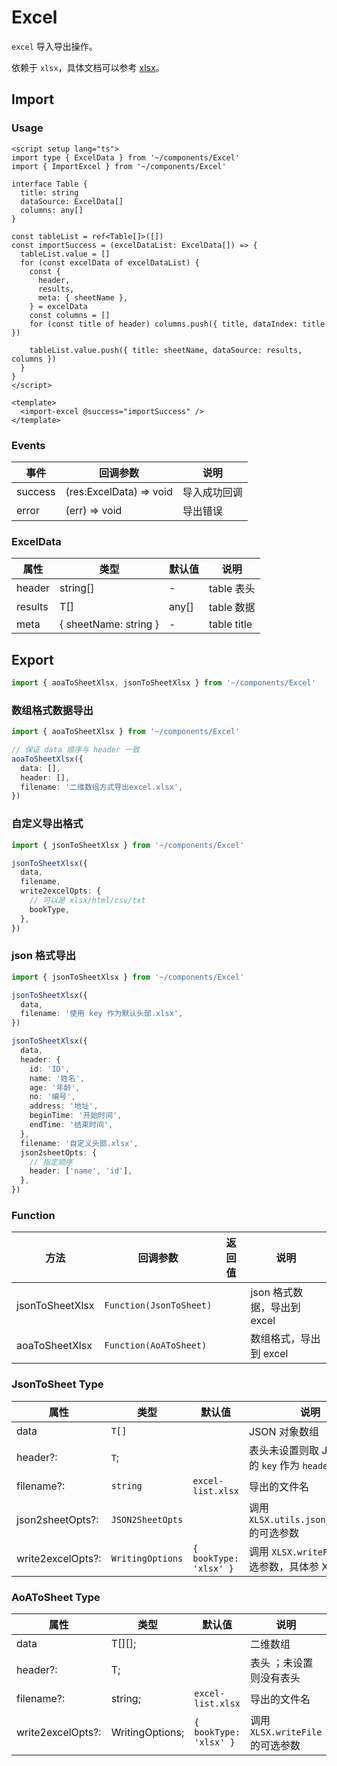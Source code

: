 # Excel

`excel` 导入导出操作。

依赖于 `xlsx`，具体文档可以参考 [xlsx](https://github.com/sheetjs/sheetjs)。

## Import

### Usage

``` vue
<script setup lang="ts">
import type { ExcelData } from '~/components/Excel'
import { ImportExcel } from '~/components/Excel'

interface Table {
  title: string
  dataSource: ExcelData[]
  columns: any[]
}

const tableList = ref<Table[]>([])
const importSuccess = (excelDataList: ExcelData[]) => {
  tableList.value = []
  for (const excelData of excelDataList) {
    const {
      header,
      results,
      meta: { sheetName },
    } = excelData
    const columns = []
    for (const title of header) columns.push({ title, dataIndex: title })

    tableList.value.push({ title: sheetName, dataSource: results, columns })
  }
}
</script>

<template>
  <import-excel @success="importSuccess" />
</template>
```

### Events

| 事件    | 回调参数                  | 说明       |
| ------- | ----------------------- | ---------- |
| success | (res:ExcelData) => void | 导入成功回调 |
| error   | (err) => void           | 导出错误    |

### ExcelData

| 属性    | 类型                   | 默认值 | 说明         |
| ------- | --------------------- | ----- | ----------- |
| header  | string[]              | -     | table 表头  |
| results | T[]                   | any[] | table 数据  |
| meta    | { sheetName: string } | -     | table title |

## Export

``` ts
import { aoaToSheetXlsx, jsonToSheetXlsx } from '~/components/Excel'
```

### 数组格式数据导出

``` ts
import { aoaToSheetXlsx } from '~/components/Excel'

// 保证 data 顺序与 header 一致
aoaToSheetXlsx({
  data: [],
  header: [],
  filename: '二维数组方式导出excel.xlsx',
})
```

### 自定义导出格式

``` ts
import { jsonToSheetXlsx } from '~/components/Excel'

jsonToSheetXlsx({
  data,
  filename,
  write2excelOpts: {
    // 可以是 xlsx/html/csv/txt
    bookType,
  },
})
```

### json 格式导出

``` ts
import { jsonToSheetXlsx } from '~/components/Excel'

jsonToSheetXlsx({
  data,
  filename: '使用 key 作为默认头部.xlsx',
})

jsonToSheetXlsx({
  data,
  header: {
    id: 'ID',
    name: '姓名',
    age: '年龄',
    no: '编号',
    address: '地址',
    beginTime: '开始时间',
    endTime: '结束时间',
  },
  filename: '自定义头部.xlsx',
  json2sheetOpts: {
    // 指定顺序
    header: ['name', 'id'],
  },
})
```

### Function

| 方法            | 回调参数                  | 返回值  | 说明                        |
| --------------- | ----------------------- | ------ | --------------------------- |
| jsonToSheetXlsx | `Function(JsonToSheet)` |        | json 格式数据，导出到 excel |
| aoaToSheetXlsx  | `Function(AoAToSheet)`  |        | 数组格式，导出到 excel      |

### JsonToSheet Type

| 属性 | 类型 | 默认值 | 说明 |
| --- | --- | --- | --- |
| data | `T[]` |  | JSON 对象数组 |
| header?: | `T`; |  | 表头未设置则取 JSON 对象的 `key` 作为 `header` |
| filename?: | `string` | `excel-list.xlsx` | 导出的文件名 |
| json2sheetOpts?: | `JSON2SheetOpts` |  | 调用 `XLSX.utils.json_to_sheet` 的可选参数 |
| write2excelOpts?: | `WritingOptions` | `{ bookType: 'xlsx' }` | 调用 `XLSX.writeFile` 的可选参数，具体参 XLSX 文档 |

### AoAToSheet Type

| 属性              | 类型            | 默认值                 | 说明                             |
| ----------------- | --------------- | ---------------------- | -------------------------------- |
| data              | T[][];          |                        | 二维数组                         |
| header?:          | T;              |                        | 表头 ；未设置则没有表头          |
| filename?:        | string;         | `excel-list.xlsx`      | 导出的文件名                     |
| write2excelOpts?: | WritingOptions; | `{ bookType: 'xlsx' }` | 调用 `XLSX.writeFile` 的可选参数 |
